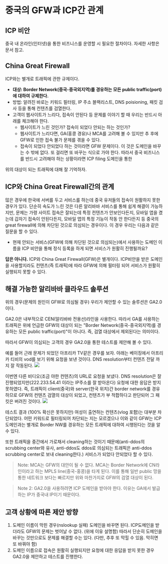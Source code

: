 # 중국의 GFW과 ICP간 관계

## ICP 비안
중국 내 온라인(인터넷)을 통한 비즈니스를 운영할 시 필요한 절차이다. 자세한 사항은 문서 참고. 

## China Great Firewall
ICP와는 별개로 트래픽에 관한 규제이다. 
- **대상: Border Network(중국-중국외지역)를 경유하는 모든 public traffic(port)에 대하여 규제한다.**
- 방법: 알려진 바로는 키워드 필터링, IP 주소 블랙리스트, DNS poisioning, 패킷 검사 등을 통해 컨텐츠를 검열한다. 
- 고객이 웹사이트가 느리다, 접속이 안된다 등 문제를 이야기 할 때 우리는 반드시 아래를 체크해야 한다.
	- 웹사이트가 느린 것인가? 접속이 되었다 안되는 하는 것인가?
	- 웹사이트가 느리다면, GA(홍콩 경유)나 MCA를 고려해 볼 수 있지만 추 후에 GFW로 인한 접속 불가 문제를 겪을 수 있다. 
	- 접속이 되었다 안되었다 하는 것이라면 GFW 문제이다. 이 것은 도메인을 바꾸는 수 밖에 없다. 또 걸리면 또 바꾸는 식으로 가야 한다. 따라서 중국 비즈니스를 반드시 고려해야 하는 상황이라면 ICP filing 도메인을 통한 


위의 대상이 되는 트래픽에 대해 잘 기억하자.
## ICP와 China Great Firewall간의 관계
많은 경우에 한국에 서버를 두고 서비스를 하는데 중국 유저들의 접속이 원활하지 못한 경우가 있다. 단순히 속도가 느린 것은 다른 알리바바 서비스를 통해 쉽게 해결이 가능하지만, 문제는 가령 사이트 접속은 잘되는데 특정 컨텐츠가 안보인다든지, 모바일 앱을 켰는데 갑자기 접속이 안된다든지, 모바일 앱의 특정 기능이 작동 안 한다든지 등 중국의 great firewall에 의해 차단된 것으로 의심되는 경우이다. 이 경우 우리는 다음과 같은 질문을 할 수 있다.

- 현재 안되는 서비스(GFW에 의해 차단된 것으로 의심되는)에서 사용하는 도메인 이름을 ICP 비안을 통해 정식 등록을 하게 되면 서비스가 원활히 진행될까요?

**답은 아니다.**
 ICP와 China Great Firewall(GFW)은 별개이다. ICP비안을 받은 도메인을 사용할지라도 컨텐츠(즉 트래픽)에 따라 GFW에 의해 필터링 되어 서비스가 원활히 실행되지 못할 수 있다. 

## 해결 가능한 알리바바 클라우드 솔루션
위의 경우(문제의 원인이 GFW로 의심될 경우) 우리가 제안할 수 있는 솔루션은 GA2.0이다. 

GA2.0은 내부적으로 CEN(알리바바 전용선)라인을 사용한다. 따라서 GA를 사용하는 트래픽은 위에 언급한 GFW의 대상이 되는 "Border Network(중국-중국외지역)를 경유하는 모든 public traffic(port)"이 아니다. 즉, 검열 대상에서 제외된다는 의미이다. 

따라서 GFW이 의심되는 고객의 경우 GA2.0을 통한 테스트를 제안해 볼 수 있다.

예를 들어 근래 문제가 되었던 아프리카 TV같은 경우를 보자.
아래는 베이징에서 아프리카 티비의 vod를 보기 위해 요청을 보낸 것이다. DNS resolution부터 컨텐츠 전달 까지 잘 작동된다. 
![](https://github.com/rnlduaeo/alibaba/blob/master/Screen%20Shot%202020-01-28%20at%203.59.29%20PM.png?raw=true)

이번엔 다른 비디오(조금 야한 컨텐츠)의 URL로 요청을 보냈다. DNS resolution은 잘 진행되었지만(222.233.54.41 이라는 IP주소를 잘 받아온다) 요청에 대한 응답은 받지 못하였다. 즉, 트래픽이 client(중국)와 server(한국 위치)간 border network를 경유하므로 GFW의 컨텐츠 검열의 대상이 되었고, 컨텐츠가 부 적합하다고 판단되어 그 패킷은 버려진 것이다. 
![](https://github.com/rnlduaeo/alibaba/blob/master/Screen%20Shot%202020-01-28%20at%203.59.00%20PM.png?raw=true)

테스트 결과 (100% 확신은 못하지만) 여성이 출연하는 컨텐츠(vlog 포함)는 대부분 차단되었다. 어떤 키워드로 필터링되어 차단되는 지는 모르겠으나 이와 같이 GFW는 ICP 도메인과는 별개로 Border NW를 경유하는 모든 트래픽에 대하여 시행된다는 것을 알 수 있다.

또한 트래픽을 중간에서 가로채서 cleaning하는 것이기 때문에(anti-ddos의 scrubbing center와 유사, anti-ddos도 ddos로 의심되는 트래픽은 anti-ddos scrubbing center로 보내 cleaning한다.) 서비스가 되었다 안되었다 할 수 있다. 

> Note: MCA는 GFW의 대안이 될 수 없다. MCA는 Border Network에 CN라인이라고 하는 MPLS line(중국-홍콩)을 타게 된다. 이를 통해 일반 public 망을 통한 네트워크 보다는 빠르지만 위와 마찬가지로 GFW의 검열 대상이 된다. 

> Note 2: GA2.0을 사용하려면 ICP 도메인을 받아야 한다. 이유는 GA에서 발급하는 IP가 중국내 IP이기 때문이다. 

 ## 고객 상황에 따른 제안 방향
 1. 도메인 이름이 막힌 경우(nslookup 실패)
 도메인을 바꾸면 된다. ICP도메인을 받더라도 GFW의 문제는 벗어날 수 없다. (위에 이유 설명함) 따라서 단순히 도메인을 바꾸는 것만으로도 문제를 해결할 수는 있다. (다만, 추후 또 막힐 수 있음. 막히면 또 바꿔야 함)
 2. 도메인 이름으로 접속은 원활히 실행되지만 요청에 대한 응답을 받지 못한 경우
 GA2.0을 제안하고 테스트를 진행한다. 

<!--stackedit_data:
eyJoaXN0b3J5IjpbNjg0ODA2NDUzLDE5MjgyMjA3NTYsLTEzND
Y5OTI5ODQsMTgzNzA3MjI3N119
-->